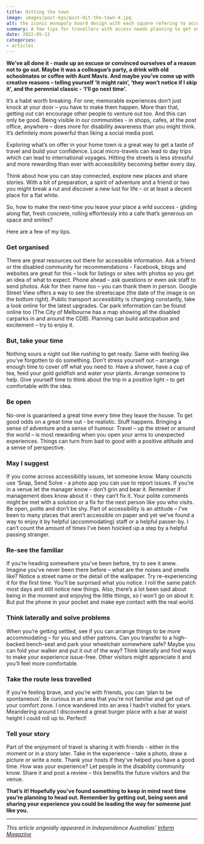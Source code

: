 ```yaml
---
title: Hitting the town
image: images/post-bgs/post-Hit-the-town-4.jpg
alt: the iconic monopoly board design with each square refering to accessibiity - one says 'toilet not accessible, move on' another says 'no accessible parking, keep moving'
summary: A few tips for travellers with access needs planning to get out and about
date: 2022-05-12
categories:
- articles
---
```


**We’ve all done it - made up an excuse or convinced ourselves of a reason not to go out. Maybe it was a colleague’s party, a drink with old schoolmates or coffee with Aunt Mavis. And maybe you’ve come up with creative reasons – telling yourself ‘it might rain’, ‘they won’t notice if I skip it’, and the perennial classic - ‘I’ll go next time’.**

It’s a habit worth breaking. For one; memorable experiences don’t just knock at your door – you have to make them happen. More than that, getting out can encourage other people to venture out too. And this can only be good.
Being visible in our communities - in shops, cafes, at the post office, anywhere – does more for disability awareness than you might think. It’s definitely more powerful than liking a social media post.

Exploring what’s on offer in your home town is a great way to get a taste of travel and build your confidence. Local micro-travels can lead to day trips which can lead to international voyages. Hitting the streets is less stressful and more rewarding than ever with accessibility becoming better every day.

Think about how you can stay connected, explore new places and share stories. With a bit of preparation, a spirit of adventure and a friend or two you might break a rut and discover a new lust for life – or at least a decent place for a flat white.

So, how to make the next-time you leave your place a wild success - gliding along flat, fresh concrete, rolling effortlessly into a cafe that’s generous on space and smiles?

Here are a few of my tips.

### Get organised
There are great resources out there for accessible information. Ask a friend or the disabled community for recommendations - Facebook, blogs and websites are great for this – look for listings or sites with photos so you get an idea of what to expect. Phone ahead – ask questions or even ask staff to send photos. Ask for their name too – you can thank them in person. Google Street View offers a way to see the streetscape (the date of the image is on the bottom right). Public transport accessibility is changing constantly, take a look online for the latest upgrades. Car park information can be found online too (The City of Melbourne has a map showing all the disabled carparks in and around the CDB). Planning can build anticipation and excitement – try to enjoy it.

### But, take your time
Nothing sours a night out like rushing to get ready. Same with feeling like you’ve forgotten to do something. Don’t stress yourself out – arrange enough time to cover off what you need to. Have a shower, have a cup of tea, feed your gold goldfish and water your plants. Arrange someone to help. Give yourself time to think about the trip in a positive light – to get comfortable with the idea.

### Be open
No-one is guaranteed a great time every time they leave the house. To get good odds on a great time out - be realistic. Stuff happens. Bringing a sense of adventure and a sense of humour. Travel – up the street or around the world – is most rewarding when you open your arms to unexpected experiences. Things can turn from bad to good with a positive attitude and a sense of perspective.

### May I suggest
If you come across accessibility issues, let someone know. Many councils use ‘Snap, Send Solve - a photo app you can use to report issues. If you’re in a venue let the manager know – don’t grin and bear it. Remember if management does know about it - they can’t fix it. Your polite comments might be met with a solution or a fix for the next person like you who visits. Be open, polite and don’t be shy.
Part of accessibility is an attitude – I’ve been to many places that aren’t accessible on paper and yet we’ve found a way to enjoy it by helpful (accommodating) staff or a helpful passer-by. I can’t count the amount of times I’ve been hoicked up a step by a helpful passing stranger.

### Re-see the familiar
If you’re heading somewhere you’ve been before, try to see it anew. Imagine you’ve never been there before – what are the noises and smells like? Notice a street name or the detail of the wallpaper. Try re-experiencing it for the first time. You’ll be surprised what you notice. I roll the same patch most days and still notice new things. Also, there’s a lot been said about being in the moment and enjoying the little things, so I won’t go on about it. But put the phone in your pocket and make eye contact with the real world.

### Think laterally and solve problems
When you’re getting settled, see if you can arrange things to be more accommodating – for you and other patrons. Can you transfer to a high-backed bench-seat and park your wheelchair somewhere safe? Maybe you can fold your walker and put it out of the way? Think laterally and find ways to make your experience issue-free. Other visitors might appreciate it and you’ll feel more comfortable.

### Take the route less travelled
If you’re feeling brave, and you’re with friends, you can ‘plan to be spontaneous’. Be curious in an area that you’re not familiar and get out of your comfort zone. I once wandered into an area I hadn’t visited for years. Meandering around I discovered a great burger place with a bar at waist height I could roll up to. Perfect!

### Tell your story
Part of the enjoyment of travel is sharing it with friends - either in the moment or in a story later. Take in the experience - take a photo, draw a picture or write a note. Thank your hosts if they’ve helped you have a good time. How was your experience? Let people in the disability community know. Share it and post a review – this benefits the future visitors and the venue.

**That’s it! Hopefully you’ve found something to keep in mind next time you’re planning to head out. Remember by getting out, being seen and sharing your experience you could be leading the way for someone just like you.**

---

*This article orignially appeared in Independence Australias' [Inform Magazine](https://www.independenceaustralia.com.au/inform/)*
